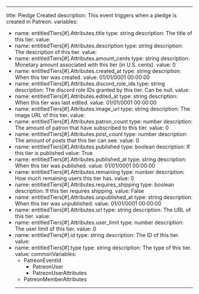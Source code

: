 ---
title: Pledge Created
description: This event triggers when a pledge is created in Patreon.
variables:
- name: entitledTiers[#].Attributes.title
	type: string
	description: The title of this tier.
  value: 
- name: entitledTiers[#].Attributes.description
	type: string
	description: The description of this tier.
  value: 
- name: entitledTiers[#].Attributes.amount_cents
	type: string
	description: Monetary amount associated with this tier (in U.S. cents).
  value: 0
- name: entitledTiers[#].Attributes.created_at
	type: string
	description: When this tier was created.
  value: 01/01/0001 00:00:00
- name: entitledTiers[#].Attributes.discord_role_ids
	type: string
	description: The discord role IDs granted by this tier. Can be null.
  value: 
- name: entitledTiers[#].Attributes.edited_at
	type: string
	description: When this tier was last edited.
  value: 01/01/0001 00:00:00
- name: entitledTiers[#].Attributes.image_url
	type: string
	description: The image URL of this tier.
  value: 
- name: entitledTiers[#].Attributes.patron_count
	type: number
	description: The amount of patron that have subscribed to this tier.
  value: 0
- name: entitledTiers[#].Attributes.post_count
	type: number
	description: The amount of posts that this tier can see.
  value: 0
- name: entitledTiers[#].Attributes.published
	type: boolean
	description: If this tier is published
  value: True
- name: entitledTiers[#].Attributes.published_at
	type: string
	description: When this tier was published.
  value: 01/01/0001 00:00:00
- name: entitledTiers[#].Attributes.remaining
	type: number
	description: How much remaining users this tier has.
  value: 0
- name: entitledTiers[#].Attributes.requires_shipping
	type: boolean
	description: If this tier requires shipping.
  value: False
- name: entitledTiers[#].Attributes.unpublished_at
	type: string
	description: When this tier was unpublished.
  value: 01/01/0001 00:00:00
- name: entitledTiers[#].Attributes.url
	type: string
	description: The URL of this tier.
  value: 
- name: entitledTiers[#].Attributes.user_limit
	type: number
	description: The user limit of this tier.
  value: 0
- name: entitledTiers[#].id
	type: string
	description: The ID of this tier.
  value: 
- name: entitledTiers[#].type
	type: string
	description: The type of this tier.
  value: 
commonVariables:
  - PatreonEventId
	- PatreonUser
	- PatreonUserAttributes
  - PatreonMemberAttributes
  ---